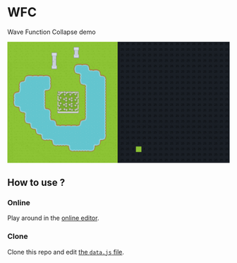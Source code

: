 # WFC

Wave Function Collapse demo

![Animated demo](./media/demo.gif)


## How to use ?

### Online

Play around in the [online editor](https://gmartigny.github.io).


### Clone

Clone this repo and edit [the `data.js` file](./src/data.js).

